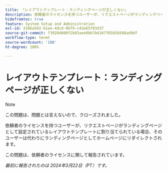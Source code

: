 ```yaml
---
title: 「レイアウトテンプレート：ランディングページが正しくない」
description: 依頼者のライセンスを持つユーザーが、リクエストページがランディングページとして設定されているレイアウトテンプレートに割り当てられている場合、そのユーザーは代わりにランディングページとしてホームページにリダイレクトされます。
hidefromtoc: true
feature: System Setup and Administration
exl-id: 4106a592-61ee-4dcd-9bf9-c42e65f83d37
source-git-commit: f39204000f2b83aee0bb7b6347f65b5b508ad9df
workflow-type: tm+mt
source-wordcount: '108'
ht-degree: 100%

---
```


# レイアウトテンプレート：ランディングページが正しくない

>[!NOTE]
>
>この問題は、問題とは言えないので、クローズされました。

依頼者のライセンスを持つユーザーが、リクエストページがランディングページとして設定されているレイアウトテンプレートに割り当てられている場合、そのユーザーは代わりにランディングページとしてホームページにリダイレクトされます。

この問題は、依頼者のライセンスに関して報告されています。

_最初に報告されたのは 2024年3月22日（PT）です。_
